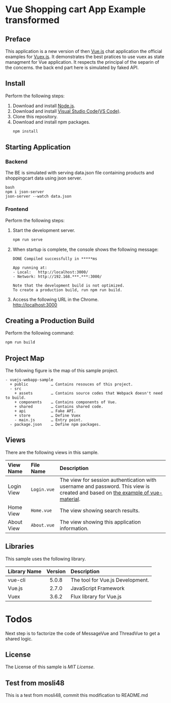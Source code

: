 # Vue Shopping  cart App Example transformed

<!---
[![license](https://img.shields.io/github/license/ybkuroki/vuejs-webapp-sample?style=for-the-badge)](https://github.com/ybkuroki/vuejs-webapp-sample/blob/master/LICENSE)
[![workflow](https://img.shields.io/github/actions/workflow/status/ybkuroki/vuejs-webapp-sample/check.yml?label=check&logo=github&style=for-the-badge)](https://github.com/ybkuroki/vuejs-webapp-sample/actions?query=workflow%3Acheck)
[![release](https://img.shields.io/github/release/ybkuroki/vuejs-webapp-sample?style=for-the-badge&logo=github)](https://github.com/ybkuroki/vuejs-webapp-sample/releases)
-->

## Preface
This application is a new version of then [Vue.js](https://vuejs.org/index.html) chat application the official examples for [Vuex.js](https://vuejs.org/index.html).
It demonstrates the best pratices to use vuex as state managment for Vue application. It respects the principal of the separin of the concerns. the back end part here is simulated by faked API.

## Install
Perform the following steps:
1. Download and install [Node.js](https://nodejs.org/en/).
1. Download and install [Visual Studio Code(VS Code)](https://code.visualstudio.com/).<!--1. Install [vetur](https://github.com/vuejs/vetur) extension for VS Code.-->
1. Clone this repository.
1. Download and install npm packages.
    ```bash
    npm install
    ```

## Starting Application
### Backend
The BE is simulated with serving data.json file containing products and shoppingcart data using json server.
```
bash
npm i json-server
json-server --watch data.json
```

### Frontend
Perform the following steps:
1. Start the development server.
    ```bash
    npm run serve
    ```
1. When startup is complete, the console shows the following message:
    ```
    DONE Compiled successfully in *****ms
    
    App running at:
    - Local:   http://localhost:3000/
    - Network: http://192.168.***.***:3000/
    
    Note that the development build is not optimized.
    To create a production build, run npm run build.
    ```
1. Access the following URL in the Chrome.  
[http://localhost:3000](http://localhost:3000)

## Creating a Production Build
Perform the following command:
```bash
npm run build
```

## Project Map
The following figure is the map of this sample project.

```
- vuejs-webapp-sample
  + public          … Contains resouces of this project.
  - src
    + assets        … Contains source codes that Webpack doesn't need to build.
    + components    … Contains components of Vue.
    + shared        … Contains shared code.
    + api           … Fake API.
    + store         … Define Vuex
    - main.js       … Entry point.
  - package.json    … Define npm packages.
```

## Views
There are the following views in this sample.

|View Name|File Name|Description|
|:---|:---|:---|
|Login View|``Login.vue``|The view for session authentication with username and password. This view is created and based on [the example of vue-material](https://github.com/vuematerial/examples).|
|Home View|``Home.vue``|The view showing search results.|
|About View|``About.vue``|The view showing this application information.|

## Libraries
This sample uses the following library.

|Library Name|Version|Description|
|:---|:---:|:---|
|vue-cli|5.0.8|The tool for Vue.js Development.|
|Vue.js|2.7.0|JavaScript Framework|
|Vuex|3.6.2|Flux library for Vue.js|

# Todos
Next step is to factorize the code of MessageVue and ThreadVue to get a shared logic.

<!--
## Contribution
Please read CONTRIBUTING.md for proposing new functions, reporting bugs and submitting pull requests before contributing to this repository.
-->

## License
The License of this sample is *MIT License*.

## Test from mosli48
This is a test from mosli48, commit this modification to README.md
